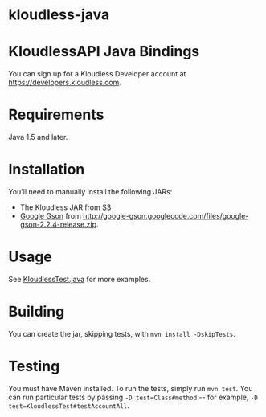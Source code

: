 kloudless-java
==============
# KloudlessAPI Java Bindings

You can sign up for a Kloudless Developer account at https://developers.kloudless.com.

Requirements
============

Java 1.5 and later.

Installation
============

You'll need to manually install the following JARs:

* The Kloudless JAR from [S3](https://s3-us-west-2.amazonaws.com/kloudless-static-assets/p/platform/sdk/kloudless-java-0.1.0.jar)
* [Google Gson](http://code.google.com/p/google-gson/) from <http://google-gson.googlecode.com/files/google-gson-2.2.4-release.zip>.

Usage
=====

See [KloudlessTest.java](https://github.com/Kloudless/kloudless-java/blob/master/test/com/kloudless/KloudlessTest.java) for more examples.

Building
==========

You can create the jar, skipping tests, with `mvn install -DskipTests`.

Testing
=======

You must have Maven installed. To run the tests, simply run `mvn test`. You can run particular tests by passing `-D test=Class#method` -- for example, `-D test=KloudlessTest#testAccountAll`.

